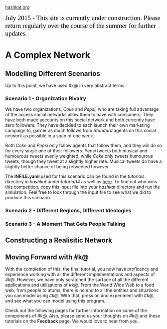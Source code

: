 [hashkat.org](http://hashkat.org)

<span style="color:black; font-family:Georgia; font-size:1.5em;">July 2015 - This site is currently under construction. Please return regularly over the course of the summer for further updates. </span>

# A Complex Network

## Modelling Different Scenarios

Up to this point, we have used #k@ in very abstract terms. 

### Scenario 1 - Organization Rivalry

We have two organizations, *Coke* and *Pepsi*, who are taking full advantage of the access social networks allow them to have with consumers. They have both made accounts on this social network and both currently have zero followers. They have decided to each launch their own marketing campaign to,  garner as much follows from *Standard* agents on this social network as possible in a span of one week.

Both *Coke* and *Pepsi* only follow agents that follow them, and they will do so for every single one of their followers. *Pepsi* tweets both musical and humourous tweets evenly weighted, while *Coke* only tweets humourous tweets, though they tweet at a slightly higher rate. Musical tweets do have a slightly better chance of being retweeted however.

The **INFILE.yaml** used for this scenario can be found in the *tutorials* directory in *hashkat* under *tutorial14* as well as [here](). To find out who wins this competition, copy this input file into your *hashkat* directory and run the simulation. Feel free to look through the input file to see what we did to produce this scenario.

### Scenario 2 - Different Regions, Different Ideologies



### Scenario 3 - A Moment That Gets People Talking



## Constructing a Realisitic Network



## Moving Forward with #k@

With the completion of this, the final tutorial, you now have proficency and experience working with all the different implementations and aspects of #k@. However, we have only scratched the surface of all the different applications and utilizations of #k@. From the World Wide Web to a food web, from people to atoms, there is no end to all the entities and situations you can model using #k@. With that, press on and experiment with #k@, and see what you can model using this program.

Check out the following pages for further information on some of the components of #k@. Also, please send us your thoughts on #k@ and these tutorials on the **Feedback** page. We would love to hear from you.
